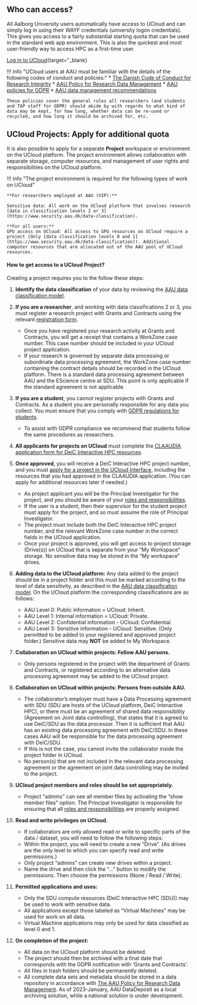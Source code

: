 
## Who can access?
All Aalborg University users automatically have access to UCloud and can simply log in using their WAYF credentials (university logon credentials). This gives you access to a fairly substantial starting quota that can be used in the standard web app environment. This is also the quickest and most user-friendly way to access HPC as a first-time user.

[Log in to UCloud](https://cloud.sdu.dk/app/dashboard){target="_blank}


!!! info "UCloud users at AAU must be familiar with the details of the following codes of conduct and policies:"
    * [The Danish Code of Conduct for Research Integrity](https://ufm.dk/en/publications/2014/the-danish-code-of-conduct-for-research-integrity)
    * [AAU Policy for Research Data Management](https://www.ansatte.aau.dk/regler/forskning/politik-for-handtering-af-forskningsdata)
    * [AAU policies for GDPR](https://aaudk.sharepoint.com/sites/persondata/SitePages/In%20English.aspx)
    * [AAU data management recommendations](https://www.researcher.aau.dk/guides/research-data/data-management)

    These policies cover the general rules all researchers (and students and TAP staff for GDPR) should abide by with regards to what kind of data may be kept, for how long, whether data can be re-used or recycled, and how long it should be archived for, etc.

## UCloud Projects: Apply for additional quota
It is also possible to apply for a separate **Project** workspace or environment on the UCloud platform.
The project environment allows collaboration with separate storage, computer resources, and management of user rights and responsibilities on the UCloud platform.

!!! info "The project environment is required for the following types of work on UCloud"

    **For researchers employed at AAU (VIP):**
    
    Sensitive data: All work on the UCloud platform that involves research [data in classification levels 2 or 3](https://www.security.aau.dk/data-classification).
    
    **For all users:**
    GPU access on UCloud: All access to GPU resources on UCloud require a project (Only [data classification levels 0 and 1](https://www.security.aau.dk/data-classification)). Additional computer resources that are allocated out of the AAU pool of UCloud resources.


#### How to get access to a UCloud Project?
Creating a project requires you to the follow these steps:

1.  **Identify the data classification** of your data by reviewing the [AAU data classification model](https://www.security.aau.dk/data-classification).
2.  **If you are a researcher**, and working with data classifications 2 or 3, you must register a research project with Grants and Contracts using the relevant [registration form](https://aaudk.sharepoint.com/sites/persondata-ressourcer/SitePages/Registrations%20og%20reports%20(Online%20forms).aspx).
    *   Once you have registered your research activity at Grants and Contracts, you will get a receipt that contains a WorkZone case number. This case number should be included in your UCloud project application.
    *   If your research is governed by separate data processing or subordinate data processing agreement, the WorkZone case number containing the contract details should be recorded in the UCloud platform. There is a standard data processing agreement between AAU and the EScience centre at SDU. This point is only applicable if the standard agreement is not applicable.
3.  **If you are a student**, you cannot register projects with Grants and Contracts. As a student you are personally responsible for any data you collect. You must ensure that you comply with [GDPR regulations for students](https://aaudk.sharepoint.com/sites/GDPR-for-students).
    *   To assist with GDPR compliance we recommend that students follow the same procedures as researchers.

4.  **All applicants for projects on UCloud** must complete the [CLAAUDIA application form for DeiC Interactive HPC resources](https://forms.office.com/pages/responsepage.aspx?id=Sbrb9QbOb0msPgzxQ2HZNEdKMbCNz_9Lom8_yaZURCNUQVZUQVRXSFVYODBZQkNZWVRYM1lEUEFYTSQlQCN0PWcu).
5.  **Once approved**, you will receive a DeiC Interactive HPC project number, and you must [apply for a project in the UCloud Interface](https://docs.cloud.sdu.dk/tutorials/tutorial3.html#create-a-project), including the resources that you had approved in the CLAAUDIA application. (You can apply for additional resources later if needed.)
    *   As project applicant you will be the Principal Investigator for the project, and you should be aware of your [roles and responsibilities](https://docs.cloud.sdu.dk/guide/project-overview.html#member-roles).
    *   If the user is a student, then their supervisor for the student project must apply for the project, and so must assume the role of Principal Investigator.
    *   The project must include both the DeiC Interactive HPC project number, and the relevant WorkZone case number in the correct fields in the UCloud application.
    *   Once your project is approved, you will get access to project storage (Drive(s)) on UCloud that is separate from your “My Workspace” storage. No sensitive data may be stored in the “My workspace” drives.
6.  **Adding data to the UCloud platform:** Any data added to the project should be in a project folder and this must be marked according to the level of data sensitivity, as described in the [AAU data classification model](https://www.security.aau.dk/data-classification). On the UCloud platform the corresponding classifications are as follows:  
    *   AAU Level 0: Public information = UCloud: Inherit.
    *   AAU Level 1: Internal information = UCloud: Private.
    *   AAU Level 2: Confidential information - UCloud: Confidential.
    *   AAU Level 3: Sensitive information - UCloud: Sensitive. (Only permitted to be added to your registered and approved project folder.) Sensitive data may **NOT** be added to My Workspace.
7.  **Collaboration on UCloud within projects: Fellow AAU persons.** 
    *   Only persons registered in the project with the department of Grants and Contracts, or registered according to an alternative data processing agreement may be added to the UCloud project.
8.  **Collaboration on UCloud within projects: Persons from outside AAU.**
    *   The collaborator’s employer must have a Data Processing agreement with SDU (SDU are hosts of the UCloud platform, DeiC Interactive HPC), or there must be an agreement of shared data responsibility (Agreement on Joint data controlling), that states that it is agreed to use DeiC/SDU as the data processor. Then it is sufficient that AAU has an existing data processing agreement with DeiC/SDU. In these cases AAU will be responsible for the data processing agreement with DeiC/SDU.
    *   If this is not the case, you cannot invite the collaborator inside the project folder in UCloud.
    *   No person(s) that are not included in the relevant data processing agreement or the agreement on joint data controlling may be invited to the project.
9.  **UCloud project members and roles should be set appropriately.**
    *   Project “admins” can see all member files by activating the “show member files” option. The Principal Investigator is responsible for ensuring that all [roles and responsibilities](https://docs.cloud.sdu.dk/guide/project-overview.html#member-roles) are properly assigned.
10.  **Read and write privileges on UCloud.**
     *   If collaborators are only allowed read or write to specific parts of the data / dataset, you will need to follow the following steps:
     *   Within the project, you will need to create a new “Drive”. (As drives are the only level to which you can specify read and write permissions.)
     *   Only project “admins” can create new drives within a project.
     *   Name the drive and then click the “…” button to modify the permissions.  Then choose the permissions (None / Read / Write).
11.  **Permitted applications and uses:**
     *   Only the SDU compute resources (DeiC Interactive HPC (SDU)) may be used to work with sensitive data.
     *   All applications except those labeled as “Virtual Machines” may be used for work on all data.
     *   Virtual Machine applications may only be used for data classified as level 0 and 1.
12.  **On completion of the project:**
     *  All data on the UCloud platform should be deleted.
     *  The project should then be archived with a final date that corresponds with the GDPR notification with ‘Grants and Contracts’.
     *  All files in trash folders should be permanently deleted.
     *  All complete data sets and metadata should be stored in a data repository in accordance with [The AAU Policy for Research Data Management](https://www.ansatte.aau.dk/regler/forskning/politik-for-handtering-af-forskningsdata). As of 2023-January, AAU DataDeposit as a local archiving solution, while a national solution is under development.
  
